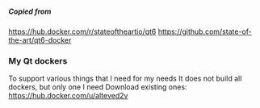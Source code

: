 ##### Copied from
https://hub.docker.com/r/stateoftheartio/qt6
https://github.com/state-of-the-art/qt6-docker
### My Qt dockers
To support various things that I need for my needs
It does not build all dockers, but only one I need
Download existing ones: https://hub.docker.com/u/alteved2v
